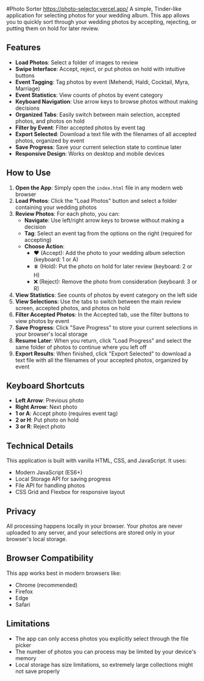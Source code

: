 #Photo Sorter
https://photo-selector.vercel.app/
A simple, Tinder-like application for selecting photos for your wedding album. This app allows you to quickly sort through your wedding photos by accepting, rejecting, or putting them on hold for later review.

## Features

- **Load Photos**: Select a folder of images to review
- **Swipe Interface**: Accept, reject, or put photos on hold with intuitive buttons
- **Event Tagging**: Tag photos by event (Mehendi, Haldi, Cocktail, Myra, Marriage)
- **Event Statistics**: View counts of photos by event category
- **Keyboard Navigation**: Use arrow keys to browse photos without making decisions
- **Organized Tabs**: Easily switch between main selection, accepted photos, and photos on hold
- **Filter by Event**: Filter accepted photos by event tag
- **Export Selected**: Download a text file with the filenames of all accepted photos, organized by event
- **Save Progress**: Save your current selection state to continue later
- **Responsive Design**: Works on desktop and mobile devices

## How to Use

1. **Open the App**: Simply open the `index.html` file in any modern web browser
2. **Load Photos**: Click the "Load Photos" button and select a folder containing your wedding photos
3. **Review Photos**: For each photo, you can:
   - **Navigate**: Use left/right arrow keys to browse without making a decision
   - **Tag**: Select an event tag from the options on the right (required for accepting)
   - **Choose Action**:
     - ❤️ (Accept): Add the photo to your wedding album selection (keyboard: 1 or A)
     - ⏸️ (Hold): Put the photo on hold for later review (keyboard: 2 or H)
     - ❌ (Reject): Remove the photo from consideration (keyboard: 3 or R)
4. **View Statistics**: See counts of photos by event category on the left side
5. **View Selections**: Use the tabs to switch between the main review screen, accepted photos, and photos on hold
6. **Filter Accepted Photos**: In the Accepted tab, use the filter buttons to view photos by event
7. **Save Progress**: Click "Save Progress" to store your current selections in your browser's local storage
8. **Resume Later**: When you return, click "Load Progress" and select the same folder of photos to continue where you left off
9. **Export Results**: When finished, click "Export Selected" to download a text file with all the filenames of your accepted photos, organized by event

## Keyboard Shortcuts

- **Left Arrow**: Previous photo
- **Right Arrow**: Next photo
- **1 or A**: Accept photo (requires event tag)
- **2 or H**: Put photo on hold
- **3 or R**: Reject photo

## Technical Details

This application is built with vanilla HTML, CSS, and JavaScript. It uses:

- Modern JavaScript (ES6+)
- Local Storage API for saving progress
- File API for handling photos
- CSS Grid and Flexbox for responsive layout

## Privacy

All processing happens locally in your browser. Your photos are never uploaded to any server, and your selections are stored only in your browser's local storage.

## Browser Compatibility

This app works best in modern browsers like:

- Chrome (recommended)
- Firefox
- Edge
- Safari

## Limitations

- The app can only access photos you explicitly select through the file picker
- The number of photos you can process may be limited by your device's memory
- Local storage has size limitations, so extremely large collections might not save properly
